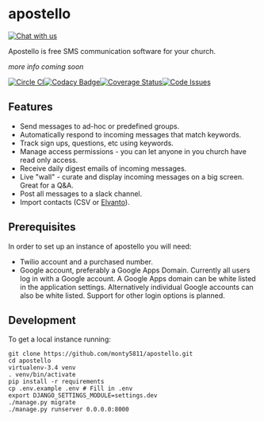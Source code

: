 # apostello

[![Chat with us](https://img.shields.io/badge/chat-slack-e01563.svg)](http://chat.church.io/)

Apostello is free SMS communication software for your church.

*more info coming soon*

[![Circle CI](https://circleci.com/gh/monty5811/apostello.svg?style=svg)](https://circleci.com/gh/monty5811/apostello)[![Codacy Badge](https://api.codacy.com/project/badge/38dd43ee8d9643e9b9bfb063750b8485)](https://www.codacy.com/app/montgomery-dean97/apostello)[![Coverage Status](https://coveralls.io/repos/monty5811/apostello/badge.svg?branch=master&service=github)](https://coveralls.io/github/monty5811/apostello?branch=master)[![Code Issues](https://www.quantifiedcode.com/api/v1/project/742104b6d18f48c8a6fedf4e1c57c36a/badge.svg)](https://www.quantifiedcode.com/app/project/742104b6d18f48c8a6fedf4e1c57c36a)

## Features

 - Send messages to ad-hoc or predefined groups.
 - Automatically respond to incoming messages that match keywords.
 - Track sign ups, questions, etc using keywords.
 - Manage access permissions - you can let anyone in you church have read only access.
 - Receive daily digest emails of incoming messages.
 - Live "wall" - curate and display incoming messages on a big screen. Great for a Q&A.
 - Post all messages to a slack channel.
 - Import contacts (CSV or [Elvanto](https://www.elvanto.com/r_Y7HXKNE6)).

## Prerequisites

In order to set up an instance of apostello you will need:

 - Twilio account and a purchased number.
 - Google account, preferably a Google Apps Domain. Currently all users log in with a Google account. A Google Apps domain can be white listed in the application settings. Alternatively individual Google accounts can also be white listed. Support for other login options is planned.

## Development

To get a local instance running:

```
git clone https://github.com/monty5811/apostello.git
cd apostello
virtualenv-3.4 venv
. venv/bin/activate
pip install -r requirements
cp .env.example .env # Fill in .env
export DJANGO_SETTINGS_MODULE=settings.dev
./manage.py migrate
./manage.py runserver 0.0.0.0:8000
```
